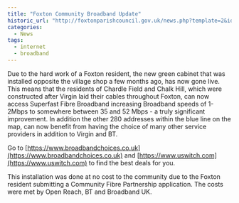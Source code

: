 ```yaml
---
title: "Foxton Community Broadband Update"
historic_url: "http://foxtonparishcouncil.gov.uk/news.php?template=2&id=637"
categories:
  - News
tags:
  - internet
  - broadband
---
```


Due to the hard work of a Foxton resident, the new green cabinet that was installed opposite the village shop a few months ago, has now gone live. This means that the residents of Chardle Field and Chalk Hill, which were constructed after Virgin laid their cables throughout Foxton, can now access Superfast Fibre Broadband increasing Broadband speeds of 1-2Mbps to somewhere between 35 and 52 Mbps - a truly significant improvement. In addition the other 280 addresses within the blue line on the map, can now benefit from having the choice of many other service providers in addition to Virgin and BT.

Go to [https://www.broadbandchoices.co.uk](https://www.broadbandchoices.co.uk) and [https://www.uswitch.com](https://www.uswitch.com) to find the best deals for you.

This installation was done at no cost to the community due to the Foxton resident submitting a Community Fibre Partnership application. The costs were met by Open Reach, BT and Broadband UK.